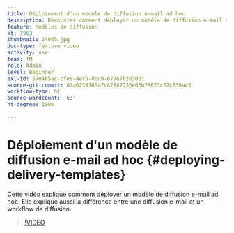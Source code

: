 ```yaml
---
title: Déploiement d'un modèle de diffusion e-mail ad hoc
description: Découvrez comment déployer un modèle de diffusion e-mail ad hoc et quelle est la différence entre une diffusion e-mail et un workflow de diffusion.
feature: Modèles de diffusion
kt: 7963
thumbnail: 24065.jpg
doc-type: feature video
activity: use
team: TM
role: Admin
level: Beginner
exl-id: 570465ac-cfe9-4ef5-8bc9-6776762830b1
source-git-commit: 02a6238163a7c8f887236e03b78673c57c836a45
workflow-type: ht
source-wordcount: '63'
ht-degree: 100%

---
```


# Déploiement d&#39;un modèle de diffusion e-mail ad hoc {#deploying-delivery-templates}

Cette vidéo explique comment déployer un modèle de diffusion e-mail ad hoc. Elle explique aussi la différence entre une diffusion e-mail et un workflow de diffusion.

>[!VIDEO](https://video.tv.adobe.com/v/24065?quality=12)
